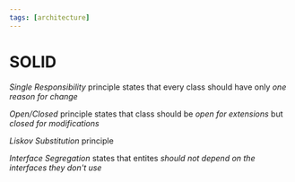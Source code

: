 ```yaml
---
tags: [architecture]
---
```


# SOLID

*Single Responsibility* principle states that every class should have only *one reason for change*

*Open/Closed* principle states that class should be *open for extensions* but *closed for modifications*

*Liskov Substitution* principle

*Interface Segregation* states that entites *should not depend on the interfaces they don't use*
